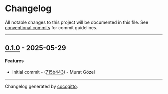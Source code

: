 # Changelog
All notable changes to this project will be documented in this file. See [conventional commits](https://www.conventionalcommits.org/) for commit guidelines.

- - -
## [0.1.0](https://github.com/harboorio/sdk-ops/compare/715b443b7be2a687a9bbf66326ef75de9f7ecc73..0.1.0) - 2025-05-29
#### Features
- initial commit - ([715b443](https://github.com/harboorio/sdk-ops/commit/715b443b7be2a687a9bbf66326ef75de9f7ecc73)) - Murat Gözel

- - -

Changelog generated by [cocogitto](https://github.com/cocogitto/cocogitto).